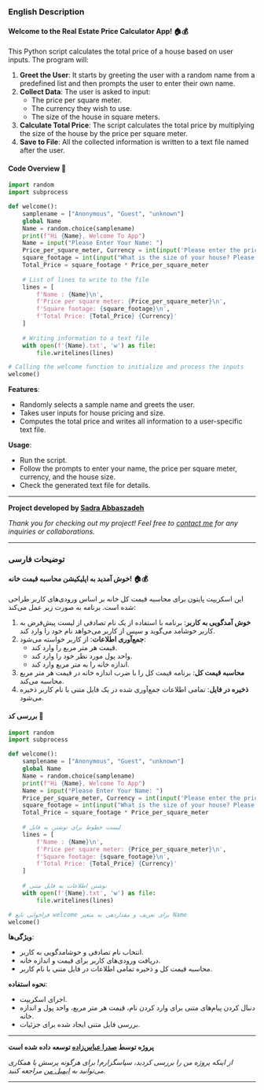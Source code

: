 ### English Description

#### **Welcome to the Real Estate Price Calculator App! 🏠💰**

This Python script calculates the total price of a house based on user inputs. The program will:

1. **Greet the User**: It starts by greeting the user with a random name from a predefined list and then prompts the user to enter their own name.
2. **Collect Data**: The user is asked to input:
   - The price per square meter.
   - The currency they wish to use.
   - The size of the house in square meters.
3. **Calculate Total Price**: The script calculates the total price by multiplying the size of the house by the price per square meter.
4. **Save to File**: All the collected information is written to a text file named after the user.

#### **Code Overview** 📜

```python
import random
import subprocess

def welcome():
    samplename = ["Anonymous", "Guest", "unknown"]
    global Name
    Name = random.choice(samplename)
    print(f"Hi {Name}, Welcome To App")
    Name = input("Please Enter Your Name: ")
    Price_per_square_meter, Currency = int(input('Please enter the price per square meter: ')), str(input("What is your currency?"))
    square_footage = int(input("What is the size of your house? Please enter it in square meters: "))
    Total_Price = square_footage * Price_per_square_meter
    
    # List of lines to write to the file
    lines = [
        f'Name : {Name}\n',
        f'Price per square meter: {Price_per_square_meter}\n',
        f'Square footage: {square_footage}\n',
        f'Total Price: {Total_Price} {Currency}'
    ]
    
    # Writing information to a text file
    with open(f'{Name}.txt', 'w') as file:
        file.writelines(lines)

# Calling the welcome function to initialize and process the inputs
welcome()
```

**Features**:
- Randomly selects a sample name and greets the user.
- Takes user inputs for house pricing and size.
- Computes the total price and writes all information to a user-specific text file.

**Usage**:
- Run the script.
- Follow the prompts to enter your name, the price per square meter, currency, and the house size.
- Check the generated text file for details.

---

**Project developed by [Sadra Abbaszadeh](https://github.com/sadraabb)**

_Thank you for checking out my project! Feel free to [contact me](mailto:abbsadra@gmail.com) for any inquiries or collaborations._

---

### توضیحات فارسی

#### **خوش آمدید به اپلیکیشن محاسبه قیمت خانه! 🏠💰**

این اسکریپت پایتون برای محاسبه قیمت کل خانه بر اساس ورودی‌های کاربر طراحی شده است. برنامه به صورت زیر عمل می‌کند:

1. **خوش آمدگویی به کاربر**: برنامه با استفاده از یک نام تصادفی از لیست پیش‌فرض به کاربر خوشامد می‌گوید و سپس از کاربر می‌خواهد نام خود را وارد کند.
2. **جمع‌آوری اطلاعات**: از کاربر خواسته می‌شود:
   - قیمت هر متر مربع را وارد کند.
   - واحد پول مورد نظر خود را وارد کند.
   - اندازه خانه را به متر مربع وارد کند.
3. **محاسبه قیمت کل**: برنامه قیمت کل را با ضرب اندازه خانه در قیمت هر متر مربع محاسبه می‌کند.
4. **ذخیره در فایل**: تمامی اطلاعات جمع‌آوری شده در یک فایل متنی با نام کاربر ذخیره می‌شود.

#### **بررسی کد** 📜

```python
import random
import subprocess

def welcome():
    samplename = ["Anonymous", "Guest", "unknown"]
    global Name
    Name = random.choice(samplename)
    print(f"Hi {Name}, Welcome To App")
    Name = input("Please Enter Your Name: ")
    Price_per_square_meter, Currency = int(input('Please enter the price per square meter: ')), str(input("What is your currency?"))
    square_footage = int(input("What is the size of your house? Please enter it in square meters: "))
    Total_Price = square_footage * Price_per_square_meter
    
    # لیست خطوط برای نوشتن به فایل
    lines = [
        f'Name : {Name}\n',
        f'Price per square meter: {Price_per_square_meter}\n',
        f'Square footage: {square_footage}\n',
        f'Total Price: {Total_Price} {Currency}'
    ]
    
    # نوشتن اطلاعات به فایل متنی
    with open(f'{Name}.txt', 'w') as file:
        file.writelines(lines)

# فراخوانی تابع welcome برای تعریف و مقداردهی به متغیر Name
welcome()
```

**ویژگی‌ها**:
- انتخاب نام تصادفی و خوشامدگویی به کاربر.
- دریافت ورودی‌های کاربر برای قیمت و اندازه خانه.
- محاسبه قیمت کل و ذخیره تمامی اطلاعات در فایل متنی با نام کاربر.

**نحوه استفاده**:
- اجرای اسکریپت.
- دنبال کردن پیام‌های متنی برای وارد کردن نام، قیمت هر متر مربع، واحد پول و اندازه خانه.
- بررسی فایل متنی ایجاد شده برای جزئیات.
---

**پروژه توسط [صدرا عباس‌زاده](https://github.com/sadraabb) توسعه داده شده است**

_از اینکه پروژه من را بررسی کردید، سپاسگزارم! برای هرگونه پرسش یا همکاری می‌توانید به [ایمیل من](mailto:abbsadra@gmail.com) مراجعه کنید._

---
